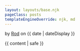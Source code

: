 ```yaml
---
layout: layouts/base.njk
pageClass: posts
templateEngineOverride: njk, md
---
```


<p class="date">
by <a href="/about">Rod</a> on <time datetime="{{ date }}">{{ date | dateDisplay }}</time>
</p>
<main>
{{ content | safe }}
<!--
  <div class="footnote">
    <p>
      This page is part of the posts section.
    </p>
    </div>
    -->
</main>
